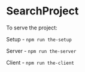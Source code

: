 # SearchProject

To serve the project:

Setup - `npm run the-setup`

Server - `npm run the-server`

Client - `npm run the-client`